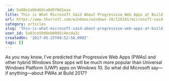 ```yaml
---
_id: 5a88e1abbd6dca0d5f0d1eaa
title: This is What Microsoft Said About Progressive Web Apps at Build
url: https://www.thurrott.com/windows/windows-10/116101/microsoft-said-progressive-web-apps-build
category: articles
slug: 'this-is-what-microsoft-said-about-progressive-web-apps-at-build'
user_id: 5a83ce59d6eb0005c4ecda2c
createdOn: '2017-05-25T04:52:58.000Z'
tags: []
---
```


As you may know, I’ve predicted that Progressive Web Apps (PWAs) and other hybrid Windows Store apps will be much more popular than Universal Windows Platform (UWP) apps on Windows 10. So what did Microsoft say—if anything—about PWAs at Build 2017?

